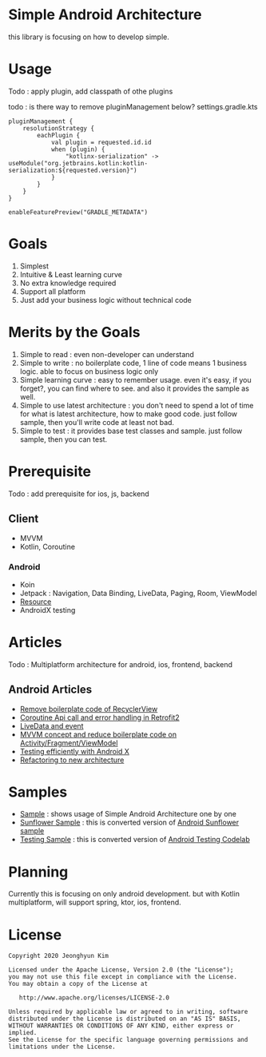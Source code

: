 # Simple Android Architecture

this library is focusing on how to develop simple.

# Usage

Todo : apply plugin, add classpath of othe plugins

todo : is there way to remove pluginManagement below?
settings.gradle.kts
```
pluginManagement {
    resolutionStrategy {
        eachPlugin {
            val plugin = requested.id.id
            when (plugin) {
                "kotlinx-serialization" -> useModule("org.jetbrains.kotlin:kotlin-serialization:${requested.version}")
            }
        }
    }
}

enableFeaturePreview("GRADLE_METADATA")
```

# Goals
1. Simplest
2. Intuitive & Least learning curve
3. No extra knowledge required
4. Support all platform
5. Just add your business logic without technical code

# Merits by the Goals
1. Simple to read : even non-developer can understand
2. Simple to write : no boilerplate code, 1 line of code means 1 business logic. able to focus on business logic only
3. Simple learning curve : easy to remember usage. even it's easy, if you forget?, you can find where to see. and also it provides the sample as well.
4. Simple to use latest architecture : you don't need to spend a lot of time for what is latest architecture, how to make good code. just follow sample, then you'll write code at least not bad.
5. Simple to test : it provides base test classes and sample. just follow sample, then you can test.

# Prerequisite
Todo : add prerequisite for ios, js, backend
## Client
- MVVM
- Kotlin, Coroutine

### Android
- Koin
- Jetpack : Navigation, Data Binding, LiveData, Paging, Room, ViewModel
- [Resource](https://developer.android.com/jetpack/docs/guide#addendum)
- AndroidX testing

# Articles

Todo : Multiplatform architecture for android, ios, frontend, backend

## Android Articles
- [Remove boilerplate code of RecyclerView][recyclerview]
- [Coroutine Api call and error handling in Retrofit2][coroutine]
- [LiveData and event][livedata]
- [MVVM concept and reduce boilerplate code on Activity/Fragment/ViewModel][mvvm]
- [Testing efficiently with Android X][testing]
- [Refactoring to new architecture][refactoring]

# Samples
- [Sample][sample] : shows usage of Simple Android Architecture one by one
- [Sunflower Sample][sample-sunflower] : this is converted version of [Android Sunflower sample][android-sunflower]
- [Testing Sample][sample-testing] : this is converted version of [Android Testing Codelab][android-testing]

# Planning
Currently this is focusing on only android development.
but with Kotlin multiplatform, will support spring, ktor, ios, frontend.

# License


```
Copyright 2020 Jeonghyun Kim

Licensed under the Apache License, Version 2.0 (the "License");
you may not use this file except in compliance with the License.
You may obtain a copy of the License at

   http://www.apache.org/licenses/LICENSE-2.0

Unless required by applicable law or agreed to in writing, software
distributed under the License is distributed on an "AS IS" BASIS,
WITHOUT WARRANTIES OR CONDITIONS OF ANY KIND, either express or implied.
See the License for the specific language governing permissions and
limitations under the License.
```
[livedata]: https://medium.com/@dss99911/simple-android-architecture-livedata-and-event-92f5f4b04af7
[recyclerview]: https://medium.com/@dss99911/simple-android-architecture-recyclerview-ef5fdd7dac0a
[sample]: https://github.com/dss99911/simple-android-architecture/tree/master/sample
[sample-sunflower]: https://github.com/dss99911/simple-android-architecture/tree/master/sample-sunflower
[sample-testing]: https://github.com/dss99911/simple-android-architecture/tree/master/sample-testing-codelab
[android-sunflower]: https://github.com/android/sunflower
[android-testing]: https://github.com/googlecodelabs/android-testing
[coroutine]: https://medium.com/@dss99911/simple-android-architecture-coroutine-api-call-and-error-handling-in-retrofit2-1677d0f84f56
[mvvm]: https://medium.com/@dss99911/simple-android-architecture-mvvm-concept-and-reduce-boilerplate-code-on-8ff1912286a8
[testing]: https://medium.com/@dss99911/simple-android-architecture-testing-efficiently-with-android-x-c1b9c6c81a20
[refactoring]: https://medium.com/@dss99911/simple-android-architecture-refactoring-to-new-architecture-c0a786caddf7
